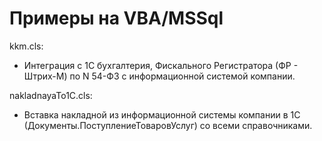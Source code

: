 # Примеры на VBA/MSSql

kkm.cls:
- Интеграция с 1С бухгалтерия, Фискального Регистратора (ФР - Штрих-М) по N 54-ФЗ с информационной системой компании.

nakladnayaTo1C.cls:
- Вставка накладной из информационной системы компании в 1С (Документы.ПоступлениеТоваровУслуг) со всеми справочниками.

